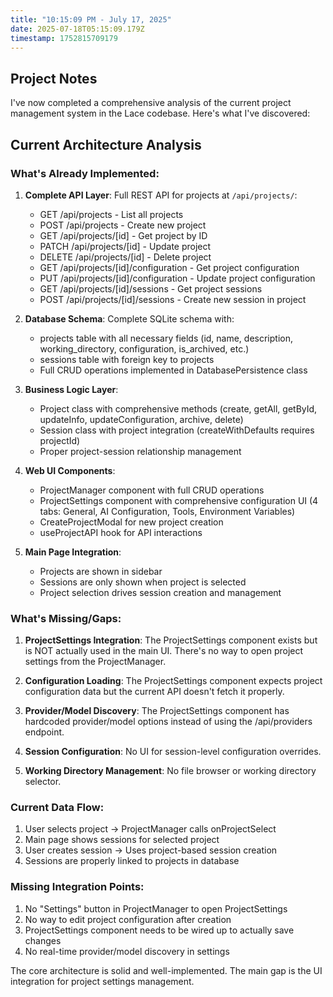 ```yaml
---
title: "10:15:09 PM - July 17, 2025"
date: 2025-07-18T05:15:09.179Z
timestamp: 1752815709179
---
```


## Project Notes

I've now completed a comprehensive analysis of the current project management system in the Lace codebase. Here's what I've discovered:

## Current Architecture Analysis

### What's Already Implemented:

1. **Complete API Layer**: Full REST API for projects at `/api/projects/`:
   - GET /api/projects - List all projects
   - POST /api/projects - Create new project
   - GET /api/projects/[id] - Get project by ID
   - PATCH /api/projects/[id] - Update project
   - DELETE /api/projects/[id] - Delete project
   - GET /api/projects/[id]/configuration - Get project configuration
   - PUT /api/projects/[id]/configuration - Update project configuration
   - GET /api/projects/[id]/sessions - Get project sessions
   - POST /api/projects/[id]/sessions - Create new session in project

2. **Database Schema**: Complete SQLite schema with:
   - projects table with all necessary fields (id, name, description, working_directory, configuration, is_archived, etc.)
   - sessions table with foreign key to projects
   - Full CRUD operations implemented in DatabasePersistence class

3. **Business Logic Layer**: 
   - Project class with comprehensive methods (create, getAll, getById, updateInfo, updateConfiguration, archive, delete)
   - Session class with project integration (createWithDefaults requires projectId)
   - Proper project-session relationship management

4. **Web UI Components**:
   - ProjectManager component with full CRUD operations
   - ProjectSettings component with comprehensive configuration UI (4 tabs: General, AI Configuration, Tools, Environment Variables)
   - CreateProjectModal for new project creation
   - useProjectAPI hook for API interactions

5. **Main Page Integration**: 
   - Projects are shown in sidebar
   - Sessions are only shown when project is selected
   - Project selection drives session creation and management

### What's Missing/Gaps:

1. **ProjectSettings Integration**: The ProjectSettings component exists but is NOT actually used in the main UI. There's no way to open project settings from the ProjectManager.

2. **Configuration Loading**: The ProjectSettings component expects project configuration data but the current API doesn't fetch it properly.

3. **Provider/Model Discovery**: The ProjectSettings component has hardcoded provider/model options instead of using the /api/providers endpoint.

4. **Session Configuration**: No UI for session-level configuration overrides.

5. **Working Directory Management**: No file browser or working directory selector.

### Current Data Flow:

1. User selects project → ProjectManager calls onProjectSelect
2. Main page shows sessions for selected project
3. User creates session → Uses project-based session creation
4. Sessions are properly linked to projects in database

### Missing Integration Points:

1. No "Settings" button in ProjectManager to open ProjectSettings
2. No way to edit project configuration after creation
3. ProjectSettings component needs to be wired up to actually save changes
4. No real-time provider/model discovery in settings

The core architecture is solid and well-implemented. The main gap is the UI integration for project settings management.
